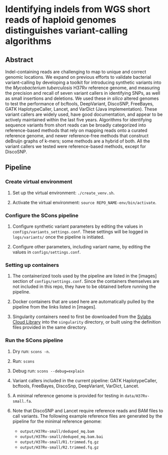 # Identifying indels from WGS short reads of haploid genomes distinguishes variant-calling algorithms
## Abstract
Indel-containing reads are challenging to map to unique and correct genomic locations. We expand on previous efforts to validate bacterial variant-calling by developing a toolkit for introducing synthetic variants into the _Mycobacterium tuberculosis_ H37Rv reference genome, and measuring the precision and recall of seven variant callers in identifying SNPs, as well as small insertions and deletions. We used these _in silico_ altered genomes to test the performance of bcftools, DeepVariant, DiscoSNP, FreeBayes, GATK HaplotypeCaller, Lancet, and VarDict (Java implementation). These variant callers are widely used, have good documentation, and appear to be actively maintained within the last five years. Algorithms for identifying sequence variants from short reads can be broadly categorized into reference-based methods that rely on mapping reads onto a curated reference genome, and newer reference-free methods that construct deBruijn graphs of k-mers; some methods are a hybrid of both. All the variant callers we tested were reference-based methods, except for DiscoSNP.
## Pipeline
### Create virtual environment

1. Set up the virtual environment: `./create_venv.sh`.

2. Activate the virtual environment: `source REPO_NAME-env/bin/activate`.

### Configure the SCons pipeline

1. Configure synthetic variant parameters by editing the values in `configs/variants_settings.conf`. These settings will be logged in `logs/variants/` once the pipeline is initiated.

2. Configure other parameters, including variant name, by editing the values in `configs/settings.conf`. 

### Setting up containers

1. The containerized tools used by the pipeline are listed in the [images] section of `configs/settings.conf`. Since the containers themselves are not included in this repo, they have to be obtained before running the pipeline.

2. Docker containers that are used here are automatically pulled by the pipeline from the links listed in [images].

3. Singularity containers need to first be downloaded from the [Sylabs Cloud Library](https://cloud.sylabs.io/library/seahym) into the `singularity` directory, or built using the definition files provided in the same directory. 

### Run the SCons pipeline

1. Dry run: `scons -n`.

2. Run: `scons`

3. Debug run: `scons --debug=explain`

4. Variant callers included in the current pipeline: GATK HaplotypeCaller, bcftools, FreeBayes, DiscoSnp, DeepVariant, VarDict, Lancet.

5. A minimal reference genome is provided for testing in `data/H37Rv-small.fa`.

6. Note that DiscoSNP and Lancet require reference reads and BAM files to call variants. The following example reference files are generated by the pipeline for the minimal reference genome: 
	- `output/H37Rv-small/deduped_mq.bam`
	- `output/H37Rv-small/deduped_mq.bam.bai`
	- `output/H37Rv-small/R1.trimmed.fq.gz`
	- `output/H37Rv-small/R2.trimmed.fq.gz`

